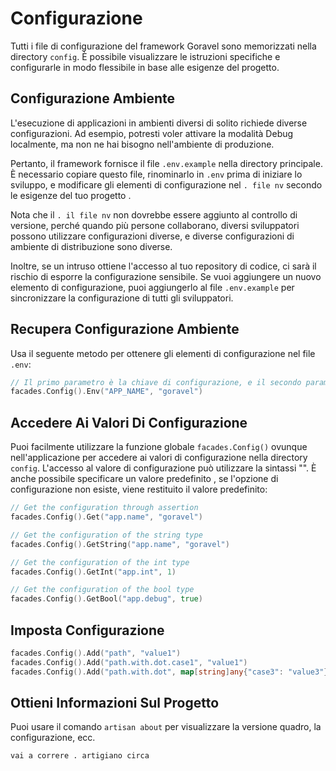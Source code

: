 # Configurazione

Tutti i file di configurazione del framework Goravel sono memorizzati nella directory `config`. È possibile visualizzare le istruzioni
specifiche e configurarle in modo flessibile in base alle esigenze del progetto.

## Configurazione Ambiente

L'esecuzione di applicazioni in ambienti diversi di solito richiede diverse configurazioni. Ad esempio, potresti voler attivare
la modalità Debug localmente, ma non ne hai bisogno nell'ambiente di produzione.

Pertanto, il framework fornisce il file `.env.example` nella directory principale. È necessario copiare questo file, rinominarlo
in `.env` prima di iniziare lo sviluppo, e modificare gli elementi di configurazione nel `. file nv` secondo le esigenze del tuo progetto
.

Nota che il `. il file nv` non dovrebbe essere aggiunto al controllo di versione, perché quando più persone collaborano, diversi sviluppatori
possono utilizzare configurazioni diverse, e diverse configurazioni di ambiente di distribuzione sono diverse.

Inoltre, se un intruso ottiene l'accesso al tuo repository di codice, ci sarà il rischio di esporre la configurazione
sensibile. Se vuoi aggiungere un nuovo elemento di configurazione, puoi aggiungerlo al file `.env.example` per sincronizzare la configurazione
di tutti gli sviluppatori.

## Recupera Configurazione Ambiente

Usa il seguente metodo per ottenere gli elementi di configurazione nel file `.env`:

```go
// Il primo parametro è la chiave di configurazione, e il secondo parametro è il valore predefinito
facades.Config().Env("APP_NAME", "goravel")
```

## Accedere Ai Valori Di Configurazione

Puoi facilmente utilizzare la funzione globale `facades.Config()` ovunque nell'applicazione per accedere ai valori di configurazione
nella directory `config`. L'accesso al valore di configurazione può utilizzare la sintassi "". È anche possibile specificare un valore predefinito
, se l'opzione di configurazione non esiste, viene restituito il valore predefinito:

```go
// Get the configuration through assertion
facades.Config().Get("app.name", "goravel")

// Get the configuration of the string type
facades.Config().GetString("app.name", "goravel")

// Get the configuration of the int type
facades.Config().GetInt("app.int", 1)

// Get the configuration of the bool type
facades.Config().GetBool("app.debug", true)
```

## Imposta Configurazione

```go
facades.Config().Add("path", "value1")
facades.Config().Add("path.with.dot.case1", "value1")
facades.Config().Add("path.with.dot", map[string]any{"case3": "value3"})
```

## Ottieni Informazioni Sul Progetto

Puoi usare il comando `artisan about` per visualizzare la versione quadro, la configurazione, ecc.

```bash
vai a correre . artigiano circa
```
